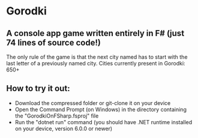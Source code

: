 # Gorodki
## A console app game written entirely in F# (just 74 lines of source code!)

The only rule of the game is that the next city named has to start with the last letter of a previously named city.
Cities currently present in Gorodki: 650+

## How to try it out:
- Download the compressed folder or git-clone it on your device
- Open the Command Prompt (on Windows) in the directory containing the "GorodkiOnFSharp.fsproj" file
- Run the "dotnet run" command (you should have .NET runtime installed on your device, version 6.0.0 or newer)
